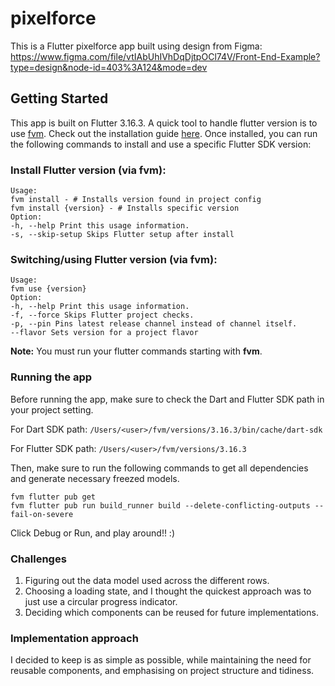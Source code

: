 # pixelforce

This is a Flutter pixelforce app built using design from Figma:
https://www.figma.com/file/vtIAbUhIVhDqDjtpOCl74V/Front-End-Example?type=design&node-id=403%3A124&mode=dev

## Getting Started

This app is built on Flutter 3.16.3. A quick tool to handle flutter version is to
use [fvm](https://fvm.app/). Check out the installation
guide [here](https://fvm.app/docs/getting_started/installation). Once installed, you can run the
following commands to install and use a specific Flutter SDK version:

### Install Flutter version (via fvm):

```
Usage:
fvm install - # Installs version found in project config
fvm install {version} - # Installs specific version
Option:
-h, --help Print this usage information.
-s, --skip-setup Skips Flutter setup after install
```

### Switching/using Flutter version (via fvm):

```
Usage:
fvm use {version}
Option:
-h, --help Print this usage information.
-f, --force Skips Flutter project checks.
-p, --pin Pins latest release channel instead of channel itself.
--flavor Sets version for a project flavor
```

**Note:** You must run your flutter commands starting with **fvm**.

### Running the app

Before running the app, make sure to check the Dart and Flutter SDK path in your project setting.

For Dart SDK path: `/Users/<user>/fvm/versions/3.16.3/bin/cache/dart-sdk`

For Flutter SDK path: `/Users/<user>/fvm/versions/3.16.3`

Then, make sure to run the following commands to get all dependencies
and generate necessary freezed models.

```
fvm flutter pub get
fvm flutter pub run build_runner build --delete-conflicting-outputs --fail-on-severe
```

Click Debug or Run, and play around!! :)

### Challenges

1. Figuring out the data model used across the different rows.
2. Choosing a loading state, and I thought the quickest approach was to just use a circular progress
   indicator.
3. Deciding which components can be reused for future implementations.

### Implementation approach

I decided to keep is as simple as possible, while maintaining the need for reusable components,
and emphasising on project structure and tidiness.



